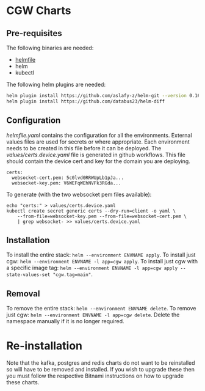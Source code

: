 # CGW Charts

## Pre-requisites

The following binaries are needed:
- [helmfile](https://github.com/helmfile/helmfile/releases/download/v0.165.0/helmfile_0.165.0_linux_amd64.tar.gz)
- helm
- kubectl

The following helm plugins are needed:
```bash
helm plugin install https://github.com/aslafy-z/helm-git --version 0.16.0
helm plugin install https://github.com/databus23/helm-diff
```

## Configuration

_helmfile.yaml_ contains the configuration for all the environments. External values files are used for secrets or where appropriate. Each environment needs to be created in this file before it can be deployed. The _values/certs.device.yaml_ file is generated in github workflows.
This file should contain the device cert and key for the domain you are deploying.
```
certs:
  websocket-cert.pem: 5c0lvd0RRWUpLb1pJa...
  websocket-key.pem: V6WEFqWEhNVFk3RGda...
```
To generate (with the two websocket pem files available):
```
echo "certs:" > values/certs.device.yaml
kubectl create secret generic certs --dry-run=client -o yaml \
    --from-file=websocket-key.pem --from-file=websocket-cert.pem \
    | grep websocket- >> values/certs.device.yaml
```

## Installation

To install the entire stack: `helm --environment ENVNAME apply`.
To install just cgw: `helm --environment ENVNAME -l app=cgw apply`.
To install just cgw with a specific image tag: `helm --environment ENVNAME -l app=cgw apply --state-values-set "cgw.tag=main"`.

## Removal

To remove the entire stack: `helm --environment ENVNAME delete`.
To remove just cgw: `helm --environment ENVNAME -l app=cgw delete`.
Delete the namespace manually if it is no longer required.

# Re-installation

Note that the kafka, postgres and redis charts do not want to be reinstalled so will have to be removed and installed. If you wish to upgrade these then you must follow the respective Bitnami instructions on how to upgrade these charts.
